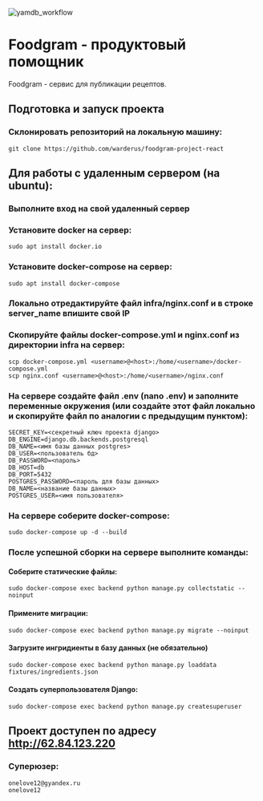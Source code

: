 ![yamdb_workflow](https://github.com/warderus/foodgram-project-react/actions/workflows/backend.yml/badge.svg?branch=master)



# Foodgram - продуктовый помощник
Foodgram - сервис для публикации рецептов. 

## Подготовка и запуск проекта
### Склонировать репозиторий на локальную машину:
```
git clone https://github.com/warderus/foodgram-project-react
```
## Для работы с удаленным сервером (на ubuntu):
### Выполните вход на свой удаленный сервер

### Установите docker на сервер:
```
sudo apt install docker.io 
```
### Установите docker-compose на сервер:
```
sudo apt install docker-compose
```
### Локально отредактируйте файл infra/nginx.conf и в строке server_name впишите свой IP
### Скопируйте файлы docker-compose.yml и nginx.conf из директории infra на сервер:
```
scp docker-compose.yml <username>@<host>:/home/<username>/docker-compose.yml
scp nginx.conf <username>@<host>:/home/<username>/nginx.conf
```
### На сервере создайте файл .env (nano .env) и заполните переменные окружения (или создайте этот файл локально и скопируйте файл по аналогии с предыдущим пунктом):
```
SECRET_KEY=<секретный ключ проекта django>
DB_ENGINE=django.db.backends.postgresql
DB_NAME=<имя базы данных postgres>
DB_USER=<пользователь бд>
DB_PASSWORD=<пароль>
DB_HOST=db
DB_PORT=5432
POSTGRES_PASSWORD=<пароль для базы данных> 
DB_NAME=<название базы данных>
POSTGRES_USER=<имя пользователя>
```
### На сервере соберите docker-compose:
```
sudo docker-compose up -d --build
```
### После успешной сборки на сервере выполните команды:
#### Соберите статические файлы:
```
sudo docker-compose exec backend python manage.py collectstatic --noinput
```
#### Применитe миграции:
```
sudo docker-compose exec backend python manage.py migrate --noinput
```
#### Загрузите ингридиенты в базу данных (не обязательно)
```
sudo docker-compose exec backend python manage.py loaddata fixtures/ingredients.json
```
#### Создать суперпользователя Django:
```
sudo docker-compose exec backend python manage.py createsuperuser
```

## Проект доступен по адресу http://62.84.123.220
### Суперюзер:
```
onelove12@gyandex.ru
onelove12
```
